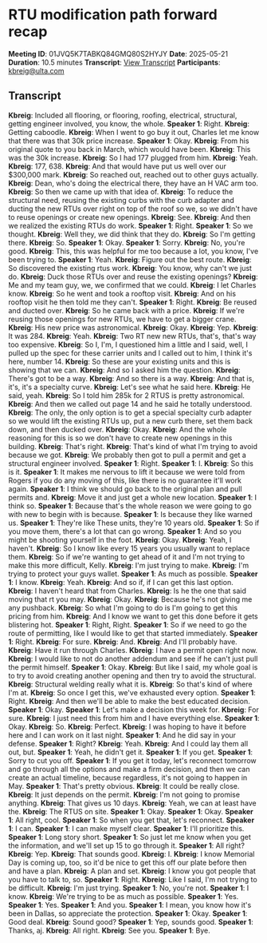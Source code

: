 # RTU modification path forward recap
**Meeting ID**: 01JVQ5K7TABKQ84GMQ80S2HYJY
**Date**: 2025-05-21
**Duration**: 10.5 minutes
**Transcript**: [View Transcript](https://app.fireflies.ai/view/01JVQ5K7TABKQ84GMQ80S2HYJY)
**Participants**: kbreig@ulta.com

## Transcript
**Kbreig**: Included all flooring, or flooring, roofing, electrical, structural, getting engineer involved, you know, the whole.
**Speaker 1**: Right.
**Kbreig**: Getting caboodle.
**Kbreig**: When I went to go buy it out, Charles let me know that there was that 30k price increase.
**Speaker 1**: Okay.
**Kbreig**: From his original quote to you back in March, which would have been.
**Kbreig**: This was the 30k increase.
**Kbreig**: So I had 177 plugged from him.
**Kbreig**: Yeah.
**Kbreig**: 177, 638.
**Kbreig**: And that would have put us well over our $300,000 mark.
**Kbreig**: So reached out, reached out to other guys actually.
**Kbreig**: Dean, who's doing the electrical there, they have an H VAC arm too.
**Kbreig**: So then we came up with that idea of.
**Kbreig**: To reduce the structural need, reusing the existing curbs with the curb adapter and ducting the new RTUs over right on top of the roof so we, so we didn't have to reuse openings or create new openings.
**Kbreig**: See.
**Kbreig**: And then we realized the existing RTUs do work.
**Speaker 1**: Right.
**Speaker 1**: So we thought.
**Kbreig**: Well they, we did think that they do.
**Kbreig**: So I'm getting there.
**Kbreig**: So.
**Speaker 1**: Okay.
**Speaker 1**: Sorry.
**Kbreig**: No, you're good.
**Kbreig**: This, this was helpful for me too because a lot, you know, I've been trying to.
**Speaker 1**: Yeah.
**Kbreig**: Figure out the best route.
**Kbreig**: So discovered the existing rtus work.
**Kbreig**: You know, why can't we just do.
**Kbreig**: Duck those RTUs over and reuse the existing openings?
**Kbreig**: Me and my team guy, we, we confirmed that we could.
**Kbreig**: I let Charles know.
**Kbreig**: So he went and took a rooftop visit.
**Kbreig**: And on his rooftop visit he then told me they can't.
**Speaker 1**: Right.
**Kbreig**: Be reused and ducted over.
**Kbreig**: So he came back with a price.
**Kbreig**: If we're reusing those openings for new RTUs, we have to get a bigger crane.
**Kbreig**: His new price was astronomical.
**Kbreig**: Okay.
**Kbreig**: Yep.
**Kbreig**: It was 284.
**Kbreig**: Yeah.
**Kbreig**: Two RT new new RTUs, that's, that's way too expensive.
**Kbreig**: So I, I'm, I questioned him a little and I said, well, I pulled up the spec for these carrier units and I called out to him, I think it's here, number 14.
**Kbreig**: So these are your existing units and this is showing that we can.
**Kbreig**: And so I asked him the question.
**Kbreig**: There's got to be a way.
**Kbreig**: And so there is a way.
**Kbreig**: And that is, it's, it's a specialty curve.
**Kbreig**: Let's see what he said here.
**Kbreig**: He said, yeah.
**Kbreig**: So I told him 285k for 2 RTUS is pretty astronomical.
**Kbreig**: And then we called out page 14 and he said he totally understood.
**Kbreig**: The only, the only option is to get a special specialty curb adapter so we would lift the existing RTUs up, put a new curb there, set them back down, and then ducked over.
**Kbreig**: Okay.
**Kbreig**: And the whole reasoning for this is so we don't have to create new openings in this building.
**Kbreig**: That's right.
**Kbreig**: That's kind of what I'm trying to avoid because we got.
**Kbreig**: We probably then got to pull a permit and get a structural engineer involved.
**Speaker 1**: Right.
**Speaker 1**: I.
**Kbreig**: So this is it.
**Speaker 1**: It makes me nervous to lift it because we were told from Rogers if you do any moving of this, like there is no guarantee it'll work again.
**Speaker 1**: I think we should go back to the original plan and pull permits and.
**Kbreig**: Move it and just get a whole new location.
**Speaker 1**: I think so.
**Speaker 1**: Because that's the whole reason we were going to go with new to begin with is because.
**Speaker 1**: Is because they like warned us.
**Speaker 1**: They're like These units, they're 10 years old.
**Speaker 1**: So if you move them, there's a lot that can go wrong.
**Speaker 1**: And so you might be shooting yourself in the foot.
**Kbreig**: Okay.
**Kbreig**: Yeah, I haven't.
**Kbreig**: So I know like every 15 years you usually want to replace them.
**Kbreig**: So if we're wanting to get ahead of it and I'm not trying to make this more difficult, Kelly.
**Kbreig**: I'm just trying to make.
**Kbreig**: I'm trying to protect your guys wallet.
**Speaker 1**: As much as possible.
**Speaker 1**: I know.
**Kbreig**: Yeah.
**Kbreig**: And so if, if I can get this last option.
**Kbreig**: I haven't heard that from Charles.
**Kbreig**: Is he the one that said moving that rt you may.
**Kbreig**: Okay.
**Kbreig**: Because he's not giving me any pushback.
**Kbreig**: So what I'm going to do is I'm going to get this pricing from him.
**Kbreig**: And I know we want to get this done before it gets blistering hot.
**Speaker 1**: Right, Right.
**Speaker 1**: So if we need to go the route of permitting, like I would like to get that started immediately.
**Speaker 1**: Right.
**Kbreig**: For sure.
**Kbreig**: And.
**Kbreig**: And I'll probably have.
**Kbreig**: Have it run through Charles.
**Kbreig**: I have a permit open right now.
**Kbreig**: I would like to not do another addendum and see if he can't just pull the permit himself.
**Speaker 1**: Okay.
**Kbreig**: But like I said, my whole goal is to try to avoid creating another opening and then try to avoid the structural.
**Kbreig**: Structural welding really what it is.
**Kbreig**: So that's kind of where I'm at.
**Kbreig**: So once I get this, we've exhausted every option.
**Speaker 1**: Right.
**Kbreig**: And then we'll be able to make the best educated decision.
**Speaker 1**: Okay.
**Speaker 1**: Let's make a decision this week for.
**Kbreig**: For sure.
**Kbreig**: I just need this from him and I have everything else.
**Speaker 1**: Okay.
**Kbreig**: So.
**Kbreig**: Perfect.
**Kbreig**: I was hoping to have it before here and I can work on it last night.
**Speaker 1**: And he did say in your defense.
**Speaker 1**: Right?
**Kbreig**: Yeah.
**Kbreig**: And I could lay them all out, but.
**Speaker 1**: Yeah, he didn't get it.
**Speaker 1**: If you get.
**Speaker 1**: Sorry to cut you off.
**Speaker 1**: If you get it today, let's reconnect tomorrow and go through all the options and make a firm decision, and then we can create an actual timeline, because regardless, it's not going to happen in May.
**Speaker 1**: That's pretty obvious.
**Kbreig**: It could be really close.
**Kbreig**: It just depends on the permit.
**Kbreig**: I'm not going to promise anything.
**Kbreig**: That gives us 10 days.
**Kbreig**: Yeah, we can at least have the.
**Kbreig**: The RTUS on site.
**Speaker 1**: Okay.
**Speaker 1**: Okay.
**Speaker 1**: All right, cool.
**Speaker 1**: So when you get that, let's reconnect.
**Speaker 1**: I can.
**Speaker 1**: I can make myself clear.
**Speaker 1**: I'll prioritize this.
**Speaker 1**: Long story short.
**Speaker 1**: So just let me know when you get the information, and we'll set up 15 to go through it.
**Speaker 1**: All right?
**Kbreig**: Yep.
**Kbreig**: That sounds good.
**Kbreig**: I.
**Kbreig**: I know Memorial Day is coming up, too, so it'd be nice to get this off our plate before then and have a plan.
**Kbreig**: A plan and set.
**Kbreig**: I know you got people that you have to talk to, so.
**Speaker 1**: Right.
**Kbreig**: Like I said, I'm not trying to be difficult.
**Kbreig**: I'm just trying.
**Speaker 1**: No, you're not.
**Speaker 1**: I know.
**Kbreig**: We're trying to be as much as possible.
**Speaker 1**: Yes.
**Speaker 1**: Yes.
**Speaker 1**: And you.
**Speaker 1**: I mean, you know how it's been in Dallas, so appreciate the protection.
**Speaker 1**: Okay.
**Speaker 1**: Good deal.
**Kbreig**: Sound good?
**Speaker 1**: Yep, sounds good.
**Speaker 1**: Thanks, aj.
**Kbreig**: All right.
**Kbreig**: See you.
**Speaker 1**: Bye.